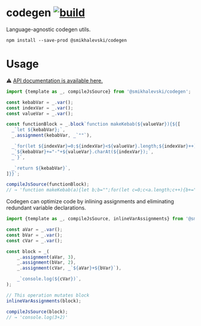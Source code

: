 # codegen [![build](https://github.com/smikhalevski/codegen/actions/workflows/master.yml/badge.svg?branch=master&event=push)](https://github.com/smikhalevski/codegen/actions/workflows/master.yml)

Language-agnostic codegen utils.

```shell
npm install --save-prod @smikhalevski/codegen
```

# Usage

⚠️ [API documentation is available here.](https://smikhalevski.github.io/codegen/)

```ts
import {template as _, compileJsSource} from '@smikhalevski/codegen';

const kebabVar = _.var();
const indexVar = _.var();
const valueVar = _.var();

const functionBlock = _.block`function makeKebab(${valueVar}){${[
  _`let ${kebabVar};`,
  _.assignment(kebabVar, _`""`),

  _`for(let ${indexVar}=0;${indexVar}<${valueVar}.length;${indexVar}++){`,
  _`${kebabVar}+="-"+${valueVar}.charAt(${indexVar});`,
  _`}`,

  _`return ${kebabVar}`,
]}}`;

compileJsSource(functionBlock);
// → 'function makeKebab(a){let b;b="";for(let c=0;c<a.length;c++){b+="-"+a.charAt(c);}return b}'
```

Codegen can optimize code by inlining assignments and eliminating redundant variable declarations.

```ts
import {template as _, compileJsSource, inlineVarAssignments} from '@smikhalevski/codegen';

const aVar = _.var();
const bVar = _.var();
const cVar = _.var();

const block = _(
    _.assignment(aVar, 3),
    _.assignment(bVar, 2),
    _.assignment(cVar, _`${aVar}+${bVar}`),

    _`console.log(${cVar})`,
);

// This operation mutates block
inlineVarAssignments(block);

compileJsSource(block);
// → 'console.log(3+2)'
```
